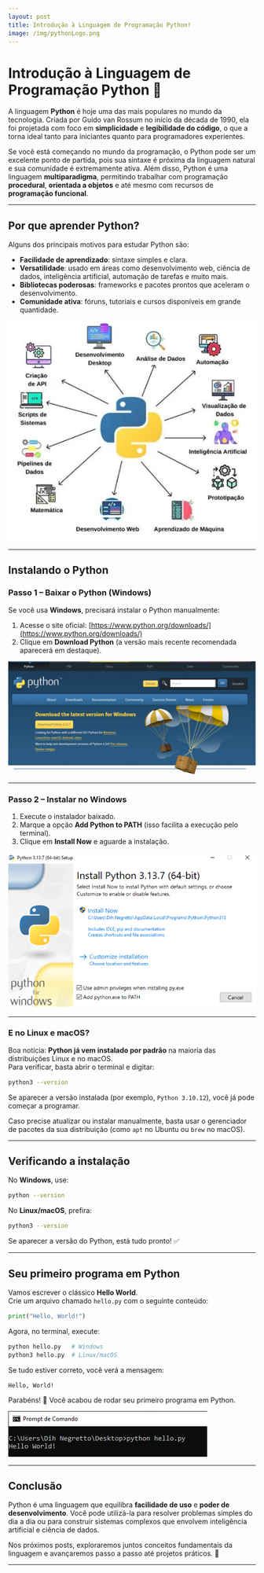 ```yaml
---
layout: post
title: Introdução à Linguagem de Programação Python!
image: /img/pythonLogo.png
---
```


# Introdução à Linguagem de Programação Python 🐍

A linguagem **Python** é hoje uma das mais populares no mundo da tecnologia. Criada por Guido van Rossum no início da década de 1990, ela foi projetada com foco em **simplicidade** e **legibilidade do código**, o que a torna ideal tanto para iniciantes quanto para programadores experientes.

Se você está começando no mundo da programação, o Python pode ser um excelente ponto de partida, pois sua sintaxe é próxima da linguagem natural e sua comunidade é extremamente ativa. Além disso, Python é uma linguagem **multiparadigma**, permitindo trabalhar com programação **procedural**, **orientada a objetos** e até mesmo com recursos de **programação funcional**.

---

## Por que aprender Python?

Alguns dos principais motivos para estudar Python são:

- **Facilidade de aprendizado**: sintaxe simples e clara.  
- **Versatilidade**: usado em áreas como desenvolvimento web, ciência de dados, inteligência artificial, automação de tarefas e muito mais.  
- **Bibliotecas poderosas**: frameworks e pacotes prontos que aceleram o desenvolvimento.  
- **Comunidade ativa**: fóruns, tutoriais e cursos disponíveis em grande quantidade.  

![Áreas de aplicação do Python](/img/areas-python.jpg)

---

## Instalando o Python

### Passo 1 – Baixar o Python (Windows)
Se você usa **Windows**, precisará instalar o Python manualmente:  

1. Acesse o site oficial: [https://www.python.org/downloads/](https://www.python.org/downloads/)  
2. Clique em **Download Python** (a versão mais recente recomendada aparecerá em destaque).  

![Página de download do Python](/img/python-download.png)

---

### Passo 2 – Instalar no Windows
1. Execute o instalador baixado.  
2. Marque a opção **Add Python to PATH** (isso facilita a execução pelo terminal).  
3. Clique em **Install Now** e aguarde a instalação.  

![Instalador do Python no Windows](/img/InstaladorPython.png)

---

### E no Linux e macOS?
Boa notícia: **Python já vem instalado por padrão** na maioria das distribuições Linux e no macOS.  
Para verificar, basta abrir o terminal e digitar:

```bash
python3 --version
```

Se aparecer a versão instalada (por exemplo, `Python 3.10.12`), você já pode começar a programar.  

Caso precise atualizar ou instalar manualmente, basta usar o gerenciador de pacotes da sua distribuição (como `apt` no Ubuntu ou `brew` no macOS).

---

## Verificando a instalação

No **Windows**, use:

```bash
python --version
```

No **Linux/macOS**, prefira:

```bash
python3 --version
```

Se aparecer a versão do Python, está tudo pronto! ✅

---

## Seu primeiro programa em Python

Vamos escrever o clássico **Hello World**.  
Crie um arquivo chamado `hello.py` com o seguinte conteúdo:

```python
print("Hello, World!")
```

Agora, no terminal, execute:

```bash
python hello.py   # Windows
python3 hello.py  # Linux/macOS
```

Se tudo estiver correto, você verá a mensagem:

```
Hello, World!
```

Parabéns! 🎉 Você acabou de rodar seu primeiro programa em Python.

![Terminal rodando Hello World](/img/helloPythonTerminal.png)

---

## Conclusão

Python é uma linguagem que equilibra **facilidade de uso** e **poder de desenvolvimento**. Você pode utilizá-la para resolver problemas simples do dia a dia ou para construir sistemas complexos que envolvem inteligência artificial e ciência de dados.

Nos próximos posts, exploraremos juntos conceitos fundamentais da linguagem e avançaremos passo a passo até projetos práticos. 🚀

---


